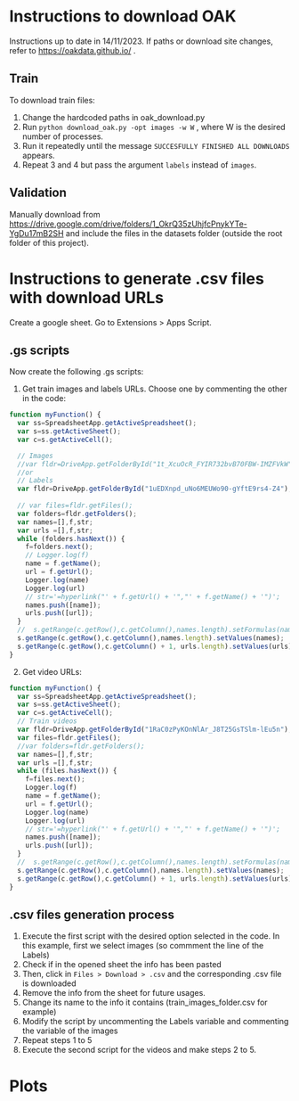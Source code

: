 # Instructions to download OAK

Instructions up to date in 14/11/2023. If paths or download site changes, refer to https://oakdata.github.io/ .

## Train

To download train files:
1. Change the hardcoded paths in oak_download.py
2. Run ```python download_oak.py -opt images -w W``` , where W is the desired number of processes.
3. Run it repeatedly until the message ```SUCCESFULLY FINISHED ALL DOWNLOADS``` appears.
4. Repeat 3 and 4 but pass the argument ```labels``` instead of ```images```.

## Validation

Manually download from https://drive.google.com/drive/folders/1_OkrQ35zUhjfcPnykYTe-YgDu17mB2SH and include the files in the datasets folder (outside the root folder of this project).

# Instructions to generate .csv files with download URLs

Create a google sheet. Go to Extensions > Apps Script.

## .gs scripts

Now create the following .gs scripts:

1. Get train images and labels URLs. Choose one by commenting the other in the code:

```javascript
function myFunction() {
  var ss=SpreadsheetApp.getActiveSpreadsheet();
  var s=ss.getActiveSheet();
  var c=s.getActiveCell();

  // Images
  //var fldr=DriveApp.getFolderById("1t_XcuOcR_FYIR732bvB70FBW-IMZFVkW");
  //or
  // Labels
  var fldr=DriveApp.getFolderById("1uEDXnpd_uNo6MEUWo90-gYftE9rs4-Z4");
  
  // var files=fldr.getFiles();
  var folders=fldr.getFolders();
  var names=[],f,str;
  var urls =[],f,str;
  while (folders.hasNext()) {
    f=folders.next();
    // Logger.log(f)
    name = f.getName();
    url = f.getUrl();
    Logger.log(name)
    Logger.log(url)
    // str='=hyperlink("' + f.getUrl() + '","' + f.getName() + '")';
    names.push([name]);
    urls.push([url]);
  }
  //  s.getRange(c.getRow(),c.getColumn(),names.length).setFormulas(names);
  s.getRange(c.getRow(),c.getColumn(),names.length).setValues(names);
  s.getRange(c.getRow(),c.getColumn() + 1, urls.length).setValues(urls);
}
```

2. Get video URLs:

```javascript
function myFunction() {
  var ss=SpreadsheetApp.getActiveSpreadsheet();
  var s=ss.getActiveSheet();
  var c=s.getActiveCell();
  // Train videos
  var fldr=DriveApp.getFolderById("1RaC0zPyKOnNlAr_J8T25GsTSlm-lEu5n");
  var files=fldr.getFiles();
  //var folders=fldr.getFolders();
  var names=[],f,str;
  var urls =[],f,str;
  while (files.hasNext()) {
    f=files.next();
    Logger.log(f)
    name = f.getName();
    url = f.getUrl();
    Logger.log(name)
    Logger.log(url)
    // str='=hyperlink("' + f.getUrl() + '","' + f.getName() + '")';
    names.push([name]);
    urls.push([url]);
  }
  //  s.getRange(c.getRow(),c.getColumn(),names.length).setFormulas(names);
  s.getRange(c.getRow(),c.getColumn(),names.length).setValues(names);
  s.getRange(c.getRow(),c.getColumn() + 1, urls.length).setValues(urls);
}

```

## .csv files generation process

1. Execute the first script with the desired option selected in the code. In this example, first we select images (so commment the line of the Labels)
2. Check if in the opened sheet the info has been pasted
3. Then, click in ```Files > Download > .csv``` and the corresponding .csv file is downloaded
4. Remove the info from the sheet for future usages.
5. Change its name to the info it contains (train_images_folder.csv for example)
6. Modify the script by uncommenting the Labels variable and commenting the variable of the images 
7. Repeat steps 1 to 5
8. Execute the second script for the videos and make steps 2 to 5.


# Plots

